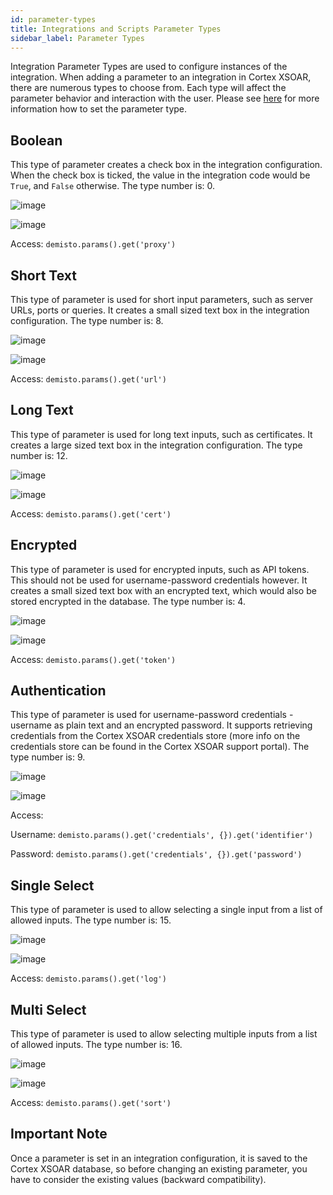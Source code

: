 ```yaml
---
id: parameter-types
title: Integrations and Scripts Parameter Types
sidebar_label: Parameter Types
---
```


Integration Parameter Types are used to configure instances of the integration. When adding a parameter to an integration in Cortex XSOAR, there are numerous types to choose from.
Each type will affect the parameter behavior and interaction with the user.
Please see [here](https://xsoar.pan.dev/docs/integrations/yaml-file#configuration) for more information how to set the parameter type.

## Boolean

This type of parameter creates a check box in the integration configuration. When the check box is ticked, the value in
the integration code would be `True`, and `False` otherwise.
The type number is: 0.

![image](/doc_imgs/integrations/54881985-48654700-4e5e-11e9-8e1c-7a95d1b84328.png)

![image](/doc_imgs/integrations/54881975-2966b500-4e5e-11e9-87c7-b9f2eadeef5d.png)

Access: `demisto.params().get('proxy')` 

## Short Text

This type of parameter is used for short input parameters, such as server URLs, ports or queries. It creates a small
sized text box in the integration configuration.
The type number is: 8.

![image](/doc_imgs/integrations/54881995-616df800-4e5e-11e9-8f15-475422b97066.png)

![image](/doc_imgs/integrations/54882043-ac880b00-4e5e-11e9-9b59-8cb0f08594d4.png)

Access: `demisto.params().get('url')`

## Long Text

This type of parameter is used for long text inputs, such as certificates. It creates a large sized text box in the 
integration configuration.
The type number is: 12.

![image](/doc_imgs/integrations/54882097-4a7bd580-4e5f-11e9-80d7-4db8859bbab4.png)

![image](/doc_imgs/integrations/54882114-68493a80-4e5f-11e9-89a0-1d2a7106980f.png)

Access: `demisto.params().get('cert')`

## Encrypted

This type of parameter is used for encrypted inputs, such as API tokens. This should not be used for username-password 
credentials however. It creates a small sized text box with an encrypted text, which would also be stored encrypted in
the database. 
The type number is: 4.

![image](/doc_imgs/integrations/54882368-f7575200-4e61-11e9-86e4-c5e33948f35e.png)

![image](/doc_imgs/integrations/54882405-51581780-4e62-11e9-86a4-293c3eb59cbc.png)

Access: `demisto.params().get('token')`

## Authentication

This type of parameter is used for username-password credentials - username as plain text and an encrypted password. 
It supports retrieving credentials from the Cortex XSOAR credentials store (more info on the credentials store can be found in
the Cortex XSOAR support portal).
The type number is: 9.

![image](/doc_imgs/integrations/54882618-89f8f080-4e64-11e9-8bbc-e4974c9466a5.png)

![image](/doc_imgs/integrations/54882634-ae54cd00-4e64-11e9-9194-ec7bee84ca76.png)

Access: 

Username: `demisto.params().get('credentials', {}).get('identifier')`

Password: `demisto.params().get('credentials', {}).get('password')`

## Single Select

This type of parameter is used to allow selecting a single input from a list of allowed inputs. 
The type number is: 15.

![image](/doc_imgs/integrations/54883090-3ee1dc00-4e6a-11e9-88b7-5bbce20702d9.png)

![image](/doc_imgs/integrations/54883094-591bba00-4e6a-11e9-8066-945d82bba1e4.png)

Access: `demisto.params().get('log')`

## Multi Select

This type of parameter is used to allow selecting multiple inputs from a list of allowed inputs.
The type number is: 16.

![image](/doc_imgs/integrations/54883128-d810f280-4e6a-11e9-94b6-cd6dc43987e9.png)

![image](/doc_imgs/integrations/54883139-f4ad2a80-4e6a-11e9-85c4-4eef17ab75ac.png)

Access: `demisto.params().get('sort')`

## Important Note

Once a parameter is set in an integration configuration, it is saved to the Cortex XSOAR database, so before changing an existing
parameter, you have to consider the existing values (backward compatibility).



